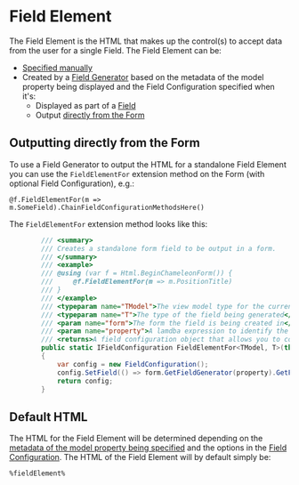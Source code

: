 # Field Element

The Field Element is the HTML that makes up the control(s) to accept data from the user for a single Field. The Field Element can be:

* [Specified manually](field.md#manually-specify-html)
* Created by a [Field Generator](index.md#field-types) based on the metadata of the model property being displayed and the Field Configuration specified when it's:
    * Displayed as part of a [Field](field.md)
    * Output [directly from the Form](#outputting-directly-from-the-form)

## Outputting directly from the Form

To use a Field Generator to output the HTML for a standalone Field Element you can use the `FieldElementFor` extension method on the Form (with optional Field Configuration), e.g.:

```cshtml
@f.FieldElementFor(m => m.SomeField).ChainFieldConfigurationMethodsHere()
```

The `FieldElementFor` extension method looks like this:

```cs
        /// <summary>
        /// Creates a standalone form field to be output in a form.
        /// </summary>
        /// <example>
        /// @using (var f = Html.BeginChameleonForm()) {
        ///     @f.FieldElementFor(m => m.PositionTitle)
        /// }
        /// </example>
        /// <typeparam name="TModel">The view model type for the current view</typeparam>        
        /// <typeparam name="T">The type of the field being generated</typeparam>
        /// <param name="form">The form the field is being created in</param>
        /// <param name="property">A lamdba expression to identify the field to render the field for</param>
        /// <returns>A field configuration object that allows you to configure the field</returns>
        public static IFieldConfiguration FieldElementFor<TModel, T>(this IForm<TModel> form, Expression<Func<TModel, T>> property)
        {
            var config = new FieldConfiguration();
            config.SetField(() => form.GetFieldGenerator(property).GetFieldHtml(config));
            return config;
        }
```

## Default HTML

The HTML for the Field Element will be determined depending on the [metadata of the model property being specified](index.md#field-types) and the options in the [Field Configuration](field-configuration.md). The HTML of the Field Element will by default simply be:

```html
%fieldElement%
```
